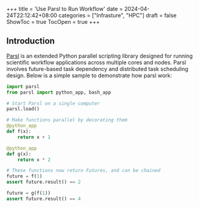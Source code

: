 +++
title = 'Use Parsl to Run Workflow'
date = 2024-04-24T22:12:42+08:00
categories = ["Infrasture", "HPC"]
draft = false
ShowToc = true
TocOpen = true
+++

## Introduction

[Parsl](https://github.com/Parsl/parsl) is an extended Python parallel scripting library designed for running scientific workflow applications across multiple cores and nodes. Parsl involves future-based task dependency and distributed task scheduling design. Below is a simple sample to demonstrate how parsl work:

```python
import parsl
from parsl import python_app, bash_app

# Start Parsl on a single computer
parsl.load()

# Make functions parallel by decorating them
@python_app
def f(x):
    return x + 1

@python_app
def g(x):
    return x * 2

# These functions now return Futures, and can be chained
future = f(1)
assert future.result() == 2

future = g(f(1))
assert future.result() == 4

```